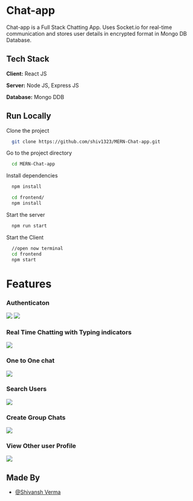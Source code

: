# Chat-app
Chat-app is a Full Stack Chatting App. Uses Socket.io for real-time communication and stores user details in encrypted format in Mongo DB Database.

## Tech Stack
**Client:** React JS

**Server:** Node JS, Express JS

**Database:** Mongo DDB

## Run Locally
Clone the project

```bash
  git clone https://github.com/shiv1323/MERN-Chat-app.git
```

Go to the project directory

```bash
  cd MERN-Chat-app
```

Install dependencies

```bash
  npm install
```

```bash
  cd frontend/
  npm install
```

Start the server

```bash
  npm run start
```
Start the Client

```bash
  //open now terminal
  cd frontend
  npm start
```

# Features

### Authenticaton

![](https://github.com/shiv1323/MERN-Chat-app/blob/gh-pages/Screenshot/loginPage.png)
![](https://github.com/shiv1323/MERN-Chat-app/blob/gh-pages/Screenshot/Signup.png)
### Real Time Chatting with Typing indicators
![](https://github.com/shiv1323/MERN-Chat-app/blob/gh-pages/Screenshot/Real-time.png)
### One to One chat
![](https://github.com/shiv1323/MERN-Chat-app/blob/gh-pages/Screenshot/ChatBox.png)
### Search Users
![](https://github.com/shiv1323/MERN-Chat-app/blob/gh-pages/Screenshot/Search.png)
### Create Group Chats
![](https://github.com/shiv1323/MERN-Chat-app/blob/gh-pages/Screenshot/GroupChatModel.png)
### View Other user Profile
![](https://github.com/shiv1323/MERN-Chat-app/blob/gh-pages/Screenshot/ChatUserprofile.png)
## Made By

- [@Shivansh Verma](https://github.com/shiv1323/)
